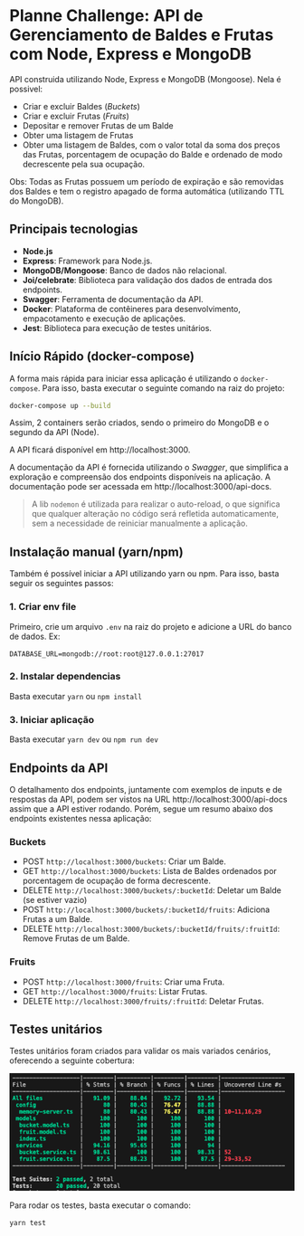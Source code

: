 # Planne Challenge: API de Gerenciamento de Baldes e Frutas com Node, Express e MongoDB

API construida utilizando Node, Express e MongoDB (Mongoose).
Nela é possivel:
- Criar e excluir Baldes (*Buckets*)
- Criar e excluir Frutas (*Fruits*)
- Depositar e remover Frutas de um Balde
- Obter uma listagem de Frutas
- Obter uma listagem de Baldes, com o valor total da soma dos preços das Frutas, porcentagem de ocupação do Balde e ordenado de modo decrescente pela sua ocupação.

Obs: Todas as Frutas possuem um período de expiração e são removidas dos Baldes e tem o registro apagado de forma automática (utilizando TTL do MongoDB).

## Principais tecnologias

- **Node.js**
- **Express**: Framework para Node.js.
- **MongoDB/Mongoose**: Banco de dados não relacional.
- **Joi/celebrate**: Biblioteca para validação dos dados de entrada dos endpoints.
- **Swagger**: Ferramenta de documentação da API.
- **Docker**: Plataforma de contêineres para desenvolvimento, empacotamento e execução de aplicações.
- **Jest**: Biblioteca para execução de testes unitários.


## Início Rápido (docker-compose)

A forma mais rápida para iniciar essa aplicação é utilizando o `docker-compose`.
Para isso, basta executar o seguinte comando na raiz do projeto:

```bash
docker-compose up --build
```

Assim, 2 containers serão criados, sendo o primeiro do MongoDB e o segundo da API (Node).

A API ficará disponível em http://localhost:3000.

A documentação da API é fornecida utilizando o *Swagger*, que simplifica a exploração e compreensão dos endpoints disponíveis na aplicação. A documentação pode ser acessada em http://localhost:3000/api-docs.

> A lib `nodemon` é utilizada para realizar o auto-reload, o que significa que qualquer alteração no código será refletida automaticamente, sem a necessidade de reiniciar manualmente a aplicação.

## Instalação manual (yarn/npm)

Também é possível iniciar a API utilizando yarn ou npm. Para isso, basta seguir os seguintes passos:

### 1. Criar env file

Primeiro, crie um arquivo `.env` na raiz do projeto e adicione a URL do banco de dados. Ex:
```
DATABASE_URL=mongodb://root:root@127.0.0.1:27017
```

### 2. Instalar dependencias

Basta executar `yarn` ou `npm install`

### 3. Iniciar aplicação

Basta executar `yarn dev` ou `npm run dev`

## Endpoints da API

O detalhamento dos endpoints, juntamente com exemplos de inputs e de respostas da API, podem ser vistos na URL http://localhost:3000/api-docs assim que a API estiver rodando. Porém, segue um resumo abaixo dos endpoints existentes nessa aplicação:

### Buckets

- POST `http://localhost:3000/buckets`: Criar um Balde.
- GET `http://localhost:3000/buckets`: Lista de Baldes ordenados por porcentagem de ocupação de forma decrescente.
- DELETE `http://localhost:3000/buckets/:bucketId`: Deletar um Balde (se estiver vazio)
- POST `http://localhost:3000/buckets/:bucketId/fruits`: Adiciona Frutas a um Balde.
- DELETE `http://localhost:3000/buckets/:bucketId/fruits/:fruitId`: Remove Frutas de um Balde.

### Fruits
- POST `http://localhost:3000/fruits`: Criar uma Fruta.
- GET `http://localhost:3000/fruits`: Listar Frutas.
- DELETE `http://localhost:3000/fruits/:fruitId`: Deletar Frutas.

## Testes unitários

Testes unitários foram criados para validar os mais variados cenários, oferecendo a seguinte cobertura:

![alt text](jest-coverage.png)

Para rodar os testes, basta executar o comando:
```
yarn test
```
